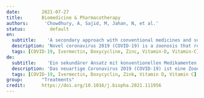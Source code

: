 ```yaml
---
date:        2021-07-27
title:       Biomedicine & Pharmacotherapy
authors:      'Chowdhury, A, Sajid, M, Jahan, N, et al.'
status:         default
en:
  subtitle:    'A secondary approach with conventional medicines and supplements to recuperate current COVID-19 status'
  description: 'Novel coronavirus 2019 (COVID-19) is a zoonosis that revised the global economic and societal progress since early 2020. The SARS-CoV-2 has been recognized as the responsible pathogen for COVID-19 with high infection and mortality rate potential. It has spread in 192 countries and infected about 1.5% of the world population, and still, a proper therapeutic approach is not unveiled. COVID-19 indication starts with fever to shortness of breathing, leading to ICU admission with the ventilation support in severe conditions. Besides the symptomatic mainstay clinical therapeutic approach, only Remdesivir has been approved by the FDA. Several pharmaceutical companies claimed different vaccines with exceptionally high efficacy (90–95%) against COVID-19; how long these vaccines can protect and long-term safety with the new variants are unpredictable. After the worldwide spread of the COVID-19 pandemic, numerous clinical trials with different phases are being performed to find the most appropriate solution to this condition. Some of these trials with old FDA-approved drugs showed promising results. In this review, we have precisely compiled the efforts to curb the disease and discussed the clinical findings of Ivermectin, Doxycycline, Vitamin-D, Vitamin-C, Zinc, and cannabidiol and their combinations. Additionally, the correlation of these molecules on the prophylactic and diseased ministration against COVID-19 has been explored.'
  tags: [COVID-19, Ivermectin, Doxycycline, Zinc, Vitamin-D, Vitamin-C]
de: 
  subtitle:    'Ein sekundärer Ansatz mit konventionellen Medikamenten und Nahrungsergänzungsmitteln zur Überwindung der aktuellen COVID-19-Pandemie'
  description: 'Das neuartige Coronavirus 2019 (COVID-19) ist eine Zoonose, die seit Anfang 2020 den weltweiten wirtschaftlichen und gesellschaftlichen Fortschritt revidiert. Das SARS-CoV-2 wurde als verantwortlicher Erreger für COVID-19 mit hohem Infektions- und Sterblichkeitspotenzial erkannt. Es hat sich in 192 Ländern ausgebreitet und etwa 1,5 % der Weltbevölkerung infiziert, und noch immer ist kein geeigneter therapeutischer Ansatz bekannt. Die Indikation für COVID-19 beginnt mit Fieber bis hin zu Atemnot, die in schweren Fällen zur Aufnahme in die Intensivstation mit Beatmungsunterstützung führt. Neben dem symptomatischen klinischen Haupttherapieansatz ist nur Remdesivir von der FDA zugelassen worden. Mehrere pharmazeutische Unternehmen haben verschiedene Impfstoffe mit außergewöhnlich hoher Wirksamkeit (90-95 %) gegen COVID-19 beworben; wie lange diese Impfstoffe schützen können und wie sicher die neuen Varianten langfristig sind, lässt sich nicht vorhersagen. Nach der weltweiten Ausbreitung der COVID-19-Pandemie werden derzeit zahlreiche klinische Studien in verschiedenen Phasen durchgeführt, um die beste Lösung für diese Krankheit zu finden. Einige dieser Studien mit alten, von der FDA zugelassenen Medikamenten zeigten vielversprechende Ergebnisse. In dieser Übersicht haben wir die Bemühungen zur Eindämmung der Krankheit genau zusammengestellt und die klinischen Ergebnisse von Ivermectin, Doxycyclin, Vitamin-D, Vitamin-C, Zink und Cannabidiol sowie deren Kombinationen diskutiert. Darüber hinaus wurde die Korrelation dieser Moleküle bei der prophylaktischen und krankheitsbezogenen Verabreichung gegen COVID-19 untersucht.'
  tags: [COVID-19, Ivermectin, Doxycyclin, Zink, Vitamin D, Vitamin C]
group:       "Treatments"
credit:      https://doi.org/10.1016/j.biopha.2021.111956
---
```

<object data="{{ page.link }}" style='height:calc(100vh - 400px); width: 100%' type='application/pdf'></object>